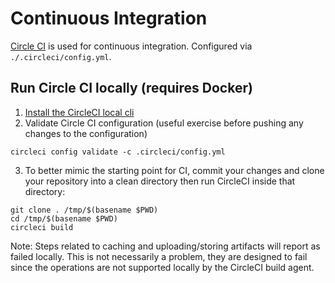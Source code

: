 # Continuous Integration

[Circle CI](https://circleci.com/) is used for continuous integration. Configured via `./.circleci/config.yml`.

##  Run Circle CI locally (requires Docker)

1. [Install the CircleCI local cli](https://circleci.com/docs/2.0/local-cli/#installation)
2. Validate Circle CI configuration (useful exercise before pushing any changes to the configuration)

```shell
circleci config validate -c .circleci/config.yml
```

3. To better mimic the starting point for CI, commit your changes and clone your repository into a clean directory then run CircleCI inside that directory:

```shell
git clone . /tmp/$(basename $PWD)
cd /tmp/$(basename $PWD)
circleci build
```

Note: Steps related to caching and uploading/storing artifacts will report as failed locally. This is not necessarily a problem, they are designed to fail since the operations are not supported locally by the CircleCI build agent.
